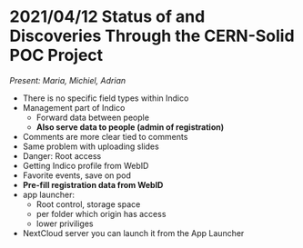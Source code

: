 # 2021/04/12 Status of and Discoveries Through the CERN-Solid POC Project

*Present: Maria, Michiel, Adrian*

* There is no specific field types within Indico
* Management part of Indico
  * Forward data between people
  * **Also serve data to people (admin of registration)**
* Comments are more clear tied to comments
* Same problem with uploading slides
* Danger: Root access
* Getting Indico profile from WebID
* Favorite events, save on pod
* **Pre-fill registration data from WebID**
* app launcher:
  * Root control, storage space
  * per folder which origin has access
  * lower priviliges
* NextCloud server you can launch it from the App Launcher
